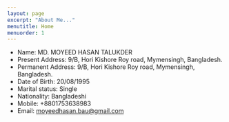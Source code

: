 ```yaml
---
layout: page
excerpt: "About Me..."
menutitle: Home
menuorder: 1
---
```



- Name: MD. MOYEED HASAN TALUKDER
- Present Address: 9/B, Hori Kishore Roy road, Mymensingh, Bangladesh.
- Permanent Address: 9/B, Hori Kishore Roy road, Mymensingh, Bangladesh.
- Date of Birth: 20/08/1995
- Marital status: Single
- Nationality: Bangladeshi
- Mobile: +8801753638983
- Email: moyeedhasan.bau@gmail.com
